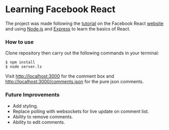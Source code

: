 # Learning Facebook React

The project was made following the [tutorial](http://facebook.github.io/react/docs/tutorial.html) on the Facebook React [website](http://facebook.github.io/react/index.html) and using [Node.js](http://nodejs.org/) and [Express](http://expressjs.com/) to learn the basics of React.

### How to use

Clone repository then carry out the following commands in your terminal:

```
$ npm install
$ node server.ls
```
Visit [http://localhost:3000](http://localhost:3000) for the comment box and [http://localhost:3000/comments.json](http://localhost:3000/comments.json) for the pure json comments.

### Future Improvements

* Add styling.
* Replace polling with websockets for live update on comment list.
* Ability to remove comments.
* Ability to edit comments.
